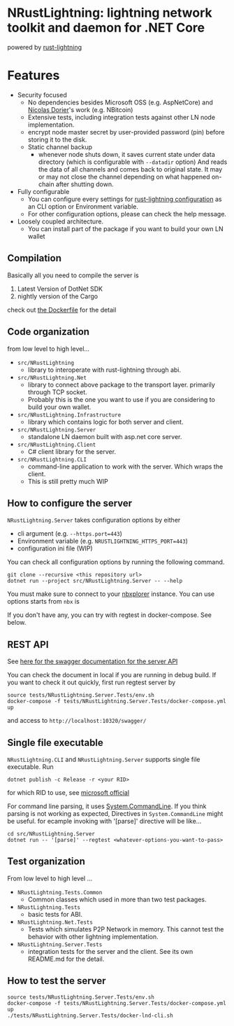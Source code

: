 
# NRustLightning: lightning network toolkit and daemon for .NET Core

powered by [rust-lightning](https://github.com/rust-bitcoin/rust-lightning)

# Features

* Security focused
  * No dependencies besides Microsoft OSS (e.g. AspNetCore) and [Nicolas Dorier](https://github.com/NicolasDorier)'s work (e.g. NBitcoin)
  * Extensive tests, including integration tests against other LN node implementation.
  * encrypt node master secret by user-provided password (pin) before storing it to the disk.
  * Static channel backup
    * whenever node shuts down, it saves current state under data directory (which is configurable with `--datadir` option)
      And reads the data of all channels and comes back to original state. It may or may not close the channel depending on
      what happened on-chain after shutting down.
* Fully configurable
  * You can configure every settings for [rust-lightning configuration](https://docs.rs/lightning/0.0.11/lightning/util/config/index.html) as an CLI option or Environment variable.
  * For other configuration options, please can check the help message.
* Loosely coupled architecture.
  * You can install part of the package if you want to build your own LN wallet

## Compilation

Basically all you need to compile the server is

1. Latest Version of DotNet SDK
2. nightly version of the Cargo

check out [the Dockerfile](./src/NRustLightning.Server/Dockerfile) for the detail


## Code organization

from low level to high level...

* `src/NRustLightning`
  * library to interoperate with rust-lightning through abi.
* `src/NRustLightning.Net`
  * library to connect above package to the transport layer. primarily through TCP socket.
  * Probably this is the one you want to use if you are considering to build your own wallet.
* `src/NRustLightning.Infrastructure`
  * library which contains logic for both server and client.
* `src/NRustLightning.Server`
  * standalone LN daemon built with asp.net core server.
* `src/NRustLightning.Client`
  * C# client library for the server.
* `src/NRustLightning.CLI`
  * command-line application to work with the server. Which wraps the client.
  * This is still pretty much WIP

## How to configure the server

`NRustLightning.Server` takes configuration options by either

* cli argument (e.g. `--https.port=443`)
* Environment variable  (e.g. `NRUSTLIGHTNING_HTTPS_PORT=443`)
* configuration ini file (WIP)

You can check all configuration options by running the following command.

```
git clone --recursive <this repository url>
dotnet run --project src/NRustLightning.Server -- --help 
```

You must make sure to connect to your [nbxplorer](https://github.com/dgarage/NBXplorer) instance. You can use options
starts from `nbx` is

If you don't have any, you can try with regtest in docker-compose. See below.



## REST API

See [here for the swagger documentation for the server API](https://joemphilips.github.io/NRustLightning/dist/)



You can check the document in local if you are running in debug build. If you want to check it out quickly, first run regtest server by

```
source tests/NRustLightning.Server.Tests/env.sh
docker-compose -f tests/NRustLightning.Server.Tests/docker-compose.yml up
```

and access to `http://localhost:10320/swagger/`


## Single file executable

`NRustLightning.CLI` and `NRustLightning.Server` supports single file executable.
Run

```
dotnet publish -c Release -r <your RID>
```

for which RID to use, see [microsoft official](https://docs.microsoft.com/en-us/dotnet/core/rid-catalog)

For command line parsing, it uses [System.CommandLine](https://github.com/dotnet/command-line-api/).
If you think parsing is not working as expected, Directives in `System.CommandLine` might be useful. for ecample invoking with '[parse]' directive will be like...

```
cd src/NRustLightning.Server
dotnet run -- '[parse]' --regtest <whatever-options-you-want-to-pass>
```

## Test organization

From low level to high level ...

* `NRustLightning.Tests.Common`
  * Common classes which used in more than two test packages.
* `NRustLightning.Tests`
  * basic tests for ABI.
* `NRustLightning.Net.Tests`
  * Tests which simulates P2P Network in memory. This cannot test the behavior with other lightning implementation.
* `NRustLightning.Server.Tests`
  * integration tests for the server and the client. See its own README.md for the detail.
  

## How to test the server

```
source tests/NRustLightning.Server.Tests/env.sh
docker-compose -f tests/NRustLightning.Server.Tests/docker-compose.yml up
./tests/NRustLightning.Server.Tests/docker-lnd-cli.sh
```

